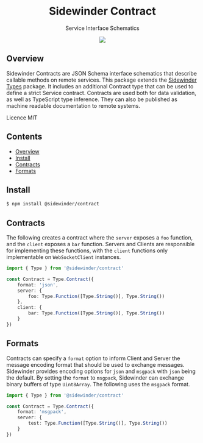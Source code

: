 <div align='center'>

<h1>Sidewinder Contract</h1>

<p>Service Interface Schematics</p>

[<img src="https://img.shields.io/npm/v/@sidewinder/contract?label=%40sidewinder%2Fcontract">](https://www.npmjs.com/package/@sidewinder/contract)

</div>

## Overview

Sidewinder Contracts are JSON Schema interface schematics that describe callable methods on remote services. This package extends the [Sidewinder Types](../types/readme.md) package. It includes an additional Contract type that can be used to define a strict Service contract. Contracts are used both for data validation, as well as TypeScript type inference. They can also be published as machine readable documentation to remote systems.

Licence MIT

## Contents
- [Overview](#Overview)
- [Install](#Install)
- [Contracts](#Contracts)
- [Formats](#Formats)

## Install

```bash
$ npm install @sidewinder/contract
```

## Contracts

The following creates a contract where the `server` exposes a `foo` function, and the `client` exposes a `bar` function. Servers and Clients are responsible for implementing these functions, with the `client` functions only implementable on `WebSocketClient` instances.

```typescript
import { Type } from '@sidewinder/contract'

const Contract = Type.Contract({
    format: 'json',
    server: {
        foo: Type.Function([Type.String()], Type.String())
    },
    client: {
        bar: Type.Function([Type.String()], Type.String())
    }
})
```
## Formats

Contracts can specify a `format` option to inform Client and Server the message encoding format that should be used to exchange messages. Sidewinder provides encoding options for `json` and `msgpack` with `json` being the default. By setting the `format` to `msgpack`, Sidewinder can exchange binary buffers of type `Uint8Array`. The following uses the `msgpack` format.

```typescript
import { Type } from '@sidewinder/contract'

const Contract = Type.Contract({
    format: 'msgpack',
    server: {
        test: Type.Function([Type.String()], Type.String())
    }
})
```

